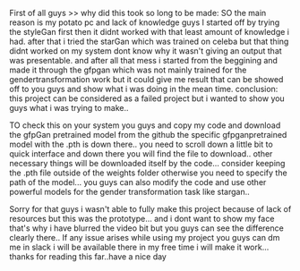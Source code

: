 First of all guys >>
why did this took so long to be made:
SO the main reason is my potato pc and lack of knowledge guys I started off by trying the styleGan first then it didnt worked with that least amount of knowledge i had.
after that i tried the starGan which was trained on celeba but that thing didnt worked on my system dont know why it wasn't giving an output that was presentable.
and after all that mess i started from the beggining and made it through the gfpgan which was not mainly trained for the gendertransformation work but it could give me result that can be showed off to you guys and show what i was doing in the mean time.
conclusion: this project can be considered as a failed project but i wanted to show you guys what i was trying to make..

TO check this on your system you guys and copy my code and download the gfpGan pretrained model from the github the specific gfpganpretrained model with the .pth is down there.. you need to scroll down a little bit to quick interface and down there you will find the file to download.. other necessary things will be downloaded itself by the code...
consider keeping the .pth file outside of the weights folder otherwise you need to specify the path of the model...
you guys can also modify the code and use other powerful models for the gender transformation task like stargan..

Sorry for that guys i wasn't able to fully make this project because of lack of resources but this was the prototype...
and i dont want to show my face that's why i have blurred the video bit but you guys can see the difference clearly there..
If any issue arises while using my project you guys can dm me in slack i will be available there in my free time i will make it work...
thanks for reading this far..have a nice day
